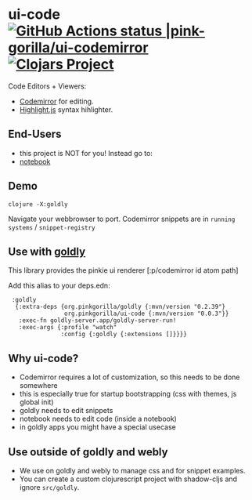 # ui-code [![GitHub Actions status |pink-gorilla/ui-codemirror](https://github.com/pink-gorilla/ui-code/workflows/CI/badge.svg)](https://github.com/pink-gorilla/ui-code/actions?workflow=CI)[![Clojars Project](https://img.shields.io/clojars/v/org.pinkgorilla/ui-code.svg)](https://clojars.org/org.pinkgorilla/ui-code)

Code Editors + Viewers:
- [Codemirror](https://codemirror.net/) for editing.
- [Highlight.js](https://highlightjs.org/) syntax hihlighter.

## End-Users
- this project is NOT for you! Instead go to:
- [notebook](https://github.com/pink-gorilla/notebook)

 
## Demo

```
clojure -X:goldly
```

Navigate your webbrowser to port. 
Codemirror snippets are in `running systems` / `snippet-registry`

## Use with [goldly](https://github.com/pink-gorilla/goldly)

This library provides the pinkie ui renderer [:p/codemirror id atom path]


Add this alias to your deps.edn:

```
 :goldly
  {:extra-deps {org.pinkgorilla/goldly {:mvn/version "0.2.39"}
                org.pinkgorilla/ui-code {:mvn/version "0.0.3"}}
   :exec-fn goldly-server.app/goldly-server-run!
   :exec-args {:profile "watch"
               :config {:goldly {:extensions []}}}}
```



## Why ui-code?

- Codemirror requires a lot of customization, so this needs to be done somewhere
- this is especially true for startup bootstrapping (css with themes, js global init)
- goldly needs to edit snippets
- notebook needs to edit code (inside a notebook)
- in goldly apps you might have a special usecase

## Use outside of goldly and webly

- We use on goldly and webly to manage css and for snippet examples.
- You can create a custom clojurescript project with shadow-cljs 
  and ignore `src/goldly`.